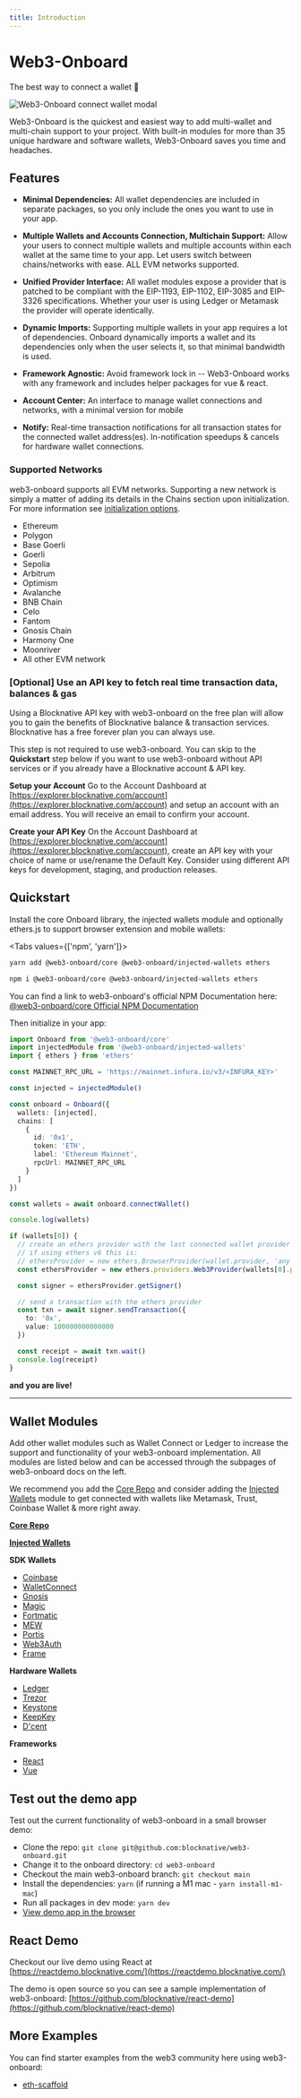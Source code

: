```yaml
---
title: Introduction
---
```


<script>
  import walletModal from '$lib/assets/connect-modal.svg'
</script>

# Web3-Onboard

The best way to connect a wallet 🚀

<img src="{walletModal}" alt="Web3-Onboard connect wallet modal"/>

Web3-Onboard is the quickest and easiest way to add multi-wallet and multi-chain support to your project. With built-in modules for more than 35 unique hardware and software wallets, Web3-Onboard saves you time and headaches.

## Features

- **Minimal Dependencies:** All wallet dependencies are included in separate packages, so you only include the ones you want to use in your app.

- **Multiple Wallets and Accounts Connection, Multichain Support:** Allow your users to connect multiple wallets and multiple accounts within each wallet at the same time to your app. Let users switch between chains/networks with ease. ALL EVM networks supported.

- **Unified Provider Interface:** All wallet modules expose a provider that is patched to be compliant with the EIP-1193, EIP-1102, EIP-3085 and EIP-3326 specifications. Whether your user is using Ledger or Metamask the provider will operate identically.

- **Dynamic Imports:** Supporting multiple wallets in your app requires a lot of dependencies. Onboard dynamically imports a wallet
  and its dependencies only when the user selects it, so that minimal bandwidth is used.

- **Framework Agnostic:** Avoid framework lock in -- Web3-Onboard works with any framework and includes helper packages for vue & react.

- **Account Center:** An interface to manage wallet connections and networks, with a minimal version for mobile

- **Notify:** Real-time transaction notifications for all transaction states for the connected wallet address(es). In-notification speedups & cancels for hardware wallet connections.

### Supported Networks

web3-onboard supports all EVM networks. Supporting a new network is simply a matter of adding its details in the Chains section upon initialization. For more information see [initialization options](../../modules/core.md#options).

- Ethereum
- Polygon
- Base Goerli
- Goerli
- Sepolia
- Arbitrum
- Optimism
- Avalanche
- BNB Chain
- Celo
- Fantom
- Gnosis Chain
- Harmony One
- Moonriver
- All other EVM network

### [Optional] Use an API key to fetch real time transaction data, balances & gas

Using a Blocknative API key with web3-onboard on the free plan will allow you to gain the benefits of Blocknative balance & transaction services. Blocknative has a free forever plan you can always use.

This step is not required to use web3-onboard. You can skip to the **Quickstart** step below if you want to use web3-onboard without API services or if you already have a Blocknative account & API key.

**Setup your Account**
Go to the Account Dashboard at [https://explorer.blocknative.com/account](https://explorer.blocknative.com/account) and setup an account with an email address. You will receive an email to confirm your account.

**Create your API Key**
On the Account Dashboard at [https://explorer.blocknative.com/account](https://explorer.blocknative.com/account), create an API key with your choice of name or use/rename the Default Key. Consider using different API keys for development, staging, and production releases.

## Quickstart

Install the core Onboard library, the injected wallets module and optionally ethers.js to support browser extension and mobile wallets:

<Tabs values={['npm', 'yarn']}>
<TabPanel value="yarn">

```sh copy
yarn add @web3-onboard/core @web3-onboard/injected-wallets ethers
```

  </TabPanel>
  <TabPanel value="npm">

```sh copy
npm i @web3-onboard/core @web3-onboard/injected-wallets ethers
```

  </TabPanel>
</Tabs>

You can find a link to web3-onboard's official NPM Documentation here: [@web3-onboard/core Official NPM Documentation](https://www.npmjs.com/package/@web3-onboard/core)

Then initialize in your app:

```ts copy
import Onboard from '@web3-onboard/core'
import injectedModule from '@web3-onboard/injected-wallets'
import { ethers } from 'ethers'

const MAINNET_RPC_URL = 'https://mainnet.infura.io/v3/<INFURA_KEY>'

const injected = injectedModule()

const onboard = Onboard({
  wallets: [injected],
  chains: [
    {
      id: '0x1',
      token: 'ETH',
      label: 'Ethereum Mainnet',
      rpcUrl: MAINNET_RPC_URL
    }
  ]
})

const wallets = await onboard.connectWallet()

console.log(wallets)

if (wallets[0]) {
  // create an ethers provider with the last connected wallet provider
  // if using ethers v6 this is:
  // ethersProvider = new ethers.BrowserProvider(wallet.provider, 'any')
  const ethersProvider = new ethers.providers.Web3Provider(wallets[0].provider, 'any')

  const signer = ethersProvider.getSigner()

  // send a transaction with the ethers provider
  const txn = await signer.sendTransaction({
    to: '0x',
    value: 100000000000000
  })

  const receipt = await txn.wait()
  console.log(receipt)
}
```

**and you are live!**

---

## Wallet Modules

Add other wallet modules such as Wallet Connect or Ledger to increase the support and functionality of your web3-onboard implementation. All modules are listed below and can be accessed through the subpages of web3-onboard docs on the left.

We recommend you add the [Core Repo](../..modules/core.md#install) and consider adding the [Injected Wallets](../../wallets/injected.md#install) module to get connected with wallets like Metamask, Trust, Coinbase Wallet & more right away.

[**Core Repo**](../../modules/core.md#install)

[**Injected Wallets**](../../wallets/injected.md#install)

**SDK Wallets**

- [Coinbase](../../wallets/coinbase.md#install)
- [WalletConnect](../../wallets/walletconnect.md#install)
- [Gnosis](../../wallets/gnosis.md#install)
- [Magic](../../wallets/magic.md#login-options)
- [Fortmatic](../../wallets/formatic.md#install)
- [MEW](../../wallets/mewwallet.md#install)
- [Portis](../../wallets/portis.md#install)
- [Web3Auth](../../wallets/web3auth.md#install)
- [Frame](../../docs/wallets/frame.md#install)

**Hardware Wallets**

- [Ledger](../../wallets/ledger.md#install)
- [Trezor](../../wallets/trezor.md#install)
- [Keystone](../../wallets/keystone.md#install)
- [KeepKey](../../wallets/keepkey.md#install)
- [D'cent](../../wallets/dcent.md#install)

**Frameworks**

- [React](../../modules/react.md#quickstart-with-injected-wallets-and-ethers-provider)
- [Vue](../../modules/vue.md#install)

## Test out the demo app

Test out the current functionality of web3-onboard in a small browser demo:

- Clone the repo: `git clone git@github.com:blocknative/web3-onboard.git`
- Change it to the onboard directory: `cd web3-onboard`
- Checkout the main web3-onboard branch: `git checkout main`
- Install the dependencies: `yarn` (if running a M1 mac - `yarn install-m1-mac`)
- Run all packages in dev mode: `yarn dev`
- [View demo app in the browser](http://localhost:8080/)

## React Demo

Checkout our live demo using React at [https://reactdemo.blocknative.com/](https://reactdemo.blocknative.com/)

The demo is open source so you can see a sample implementation of web3-onboard: [https://github.com/blocknative/react-demo](https://github.com/blocknative/react-demo)

## More Examples

You can find starter examples from the web3 community here using web3-onboard:

- [eth-scaffold](https://github.com/scaffold-eth/scaffold-eth-examples/tree/bnc-onboard)

